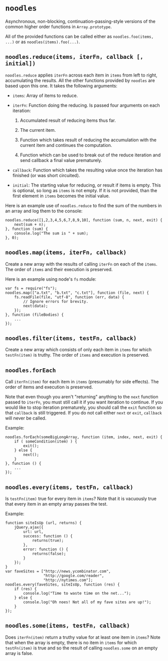 # `noodles`

Asynchronous, non-blocking, continuation-passing-style versions of the common
higher order functions in `Array.prototype`.

All of the provided functions can be called either as `noodles.foo(items, ...)`
or as `noodles(items).foo(...)`.

## `noodles.reduce(items, iterFn, callback [, initial])`

`noodles.reduce` applies `iterFn` across each item in `items` from left to
right, accumulating the results. All the other functions provided by `noodles`
are based upon this one. It takes the following arguments:

  * `items`: Array of items to reduce.

  * `iterFn`: Function doing the reducing. Is passed four arguments on each
    iteration:

      1. Accumulated result of reducing items thus far.

      2. The current item.

      3. Function which takes result of reducing the accumulation with the
         current item and continues the computation.

      4. Function which can be used to break out of the reduce iteration and
         send callback a final value prematurely.

  * `callback`: Function which takes the resulting value once the iteration has
    finished (or was short circuited).

  * `initial`: The starting value for reducing, or result if items is
    empty. This is optional, so long as `items` is not empty. If it is not
    provided, than the first element in `items` becomes the initial value.

Here is an example use of `noodles.reduce` to find the sum of the numbers in an
array and log them to the console:

    noodles.reduce([1,2,3,4,5,6,7,8,9,10], function (sum, n, next, exit) {
        next(sum + n);
    }, function (sum) {
        console.log("The sum is " + sum);
    }, 0);

## `noodles.map(items, iterFn, callback)`

Create a new array with the results of calling `iterFn` on each of the
`items`. The order of `items` and their execution is preserved.

Here is an example using node's `fs` module:

    var fs = require("fs");
    noodles.map(["a.txt", "b.txt", "c.txt"], function (file, next) {
        fs.readFile(file, "utf-8", function (err, data) {
            // Ignore errors for brevity.
            next(data);
        });
    }, function (fileBodies) {
        ...
    });

## `noodles.filter(items, testFn, callback)`

Create a new array which consists of only each item in `items` for which
`testFn(item)` is truthy. The order of `items` and execution is preserved.

## `noodles.forEach`

Call `iterFn(item)` for each item in `items` (presumably for side effects). The
order of items and execution is preserved.

Note that even though you aren't "returning" anything to the `next` function
passed to `iterFn`, you must still call it if you want iteration to continue. If
you would like to stop iteration prematurely, you should call the `exit`
function so that `callback` is still triggered. If you do not call either `next`
or `exit`, `callback` will never be called.

Example:

    noodles.forEach(someBigLongArray, function (item, index, next, exit) {
        if ( someCondition(item) ) {
            exit();
        } else {
            next();
        }
    }, function () {
        ...
    });

## `noodles.every(items, testFn, callback)`

Is `testFn(item)` true for every item in `items`? Note that it is vacuously true
that every item in an empty array passes the test.

Example:

    function siteIsUp (url, returns) {
        jQuery.ajax({
            url: url,
            success: function () {
                returns(true);
            },
            error: function () {
                returns(false);
            }
        });
    }
    var faveSites = ["http://news.ycombinator.com",
                     "http://google.com/reader",
                     "http://nytimes.com"];
    noodles.every(faveSites, siteIsUp, function (res) {
        if (res) {
            console.log("Time to waste time on the net...");
        } else {
            console.log("Oh noes! Not all of my fave sites are up!");
        }
    });

## `noodles.some(items, testFn, callback)`

Does `iterFn(item)` return a truthy value for at least one item in `items`?
Note that when the array is empty, there is no item in `items` for which
`testFn(item)` is true and so the result of calling `noodles.some` on an empty
array is false.

